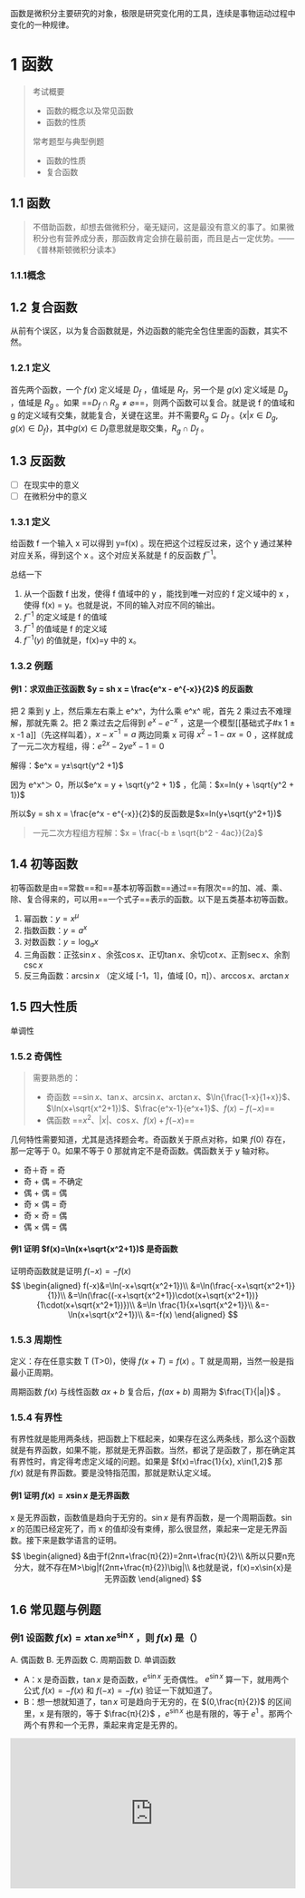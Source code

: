 函数是微积分主要研究的对象，极限是研究变化用的工具，连续是事物运动过程中变化的一种规律。

# 1 函数

> 考试概要
>
> * 函数的概念以及常见函数
> * 函数的性质
>
> 常考题型与典型例题
>
> - 函数的性质
> - 复合函数

## 1.1 函数

> 不借助函数，却想去做微积分，毫无疑问，这是最没有意义的事了。如果微积分也有营养成分表，那函数肯定会排在最前面，而且是占一定优势。——《普林斯顿微积分读本》

### 1.1.1概念



## 1.2 复合函数

从前有个误区，以为复合函数就是，外边函数的能完全包住里面的函数，其实不然。

### 1.2.1 定义

首先两个函数，一个 $f(x)$ 定义域是 $D_f$ ，值域是 $R_f$，另一个是 $g(x)$ 定义域是 $D_g$ ，值域是 $R_g$ 。如果 ==$D_f \cap R_g \neq \varnothing$==，则两个函数可以复合。就是说 f 的值域和 g 的定义域有交集，就能复合，关键在这里。并不需要$R_g \subseteq D_f$ 。$\{ x|x\in D_g, g(x)\in D_f \}$，其中$g(x)\in D_f$意思就是取交集，$R_g \cap D_f$ 。

## 1.3 反函数

- [ ] 在现实中的意义
- [ ] 在微积分中的意义

### 1.3.1 定义

给函数 f 一个输入 x 可以得到 y=f(x) 。现在把这个过程反过来，这个 y 通过某种对应关系，得到这个 x 。这个对应关系就是 f 的反函数 $f^{-1}$。

总结一下

1. 从一个函数 f 出发，使得 f 值域中的 y ，能找到唯一对应的 f 定义域中的 x ，使得 f(x) = y。也就是说，不同的输入对应不同的输出。
2. $f^{-1}$ 的定义域是 f 的值域
3. $f^{-1}$ 的值域是  f 的定义域
4. $f^{-1}(y)$ 的值就是，f(x)=y 中的 x。

### 1.3.2 例题

#### 例1：求双曲正弦函数 $y = sh x =  \frac{e^x - e^{-x}}{2}$ 的反函数

把 2 乘到 y 上，然后乘左右乘上 e^x^，为什么乘 e^x^ 呢，首先 2 乘过去不难理解，那就先乘 2。把 2 乘过去之后得到 $e^x - e^{-x}$ ，这是一个模型[[基础式子#x 1 ± x -1 a]]（先这样叫着），$x-x^{-1}=a$ 两边同乘 x 可得 $x^2 - 1 -ax = 0$ ，这样就成了一元二次方程组，得：$e^{2x}-2ye^x-1 = 0$

解得：$e^x = y±\sqrt{y^2 +1}$

因为 e^x^＞ 0，所以$e^x = y + \sqrt{y^2 + 1}$ ，化简：$x=ln(y + \sqrt{y^2 + 1})$

所以$y = sh x =  \frac{e^x - e^{-x}}{2}$的反函数是$x=ln(y+\sqrt{y^2+1})$


> 一元二次方程组方程解：$x = \frac{-b ± \sqrt{b^2 - 4ac}}{2a}$

## 1.4 初等函数

初等函数是由==常数==和==基本初等函数==通过==有限次==的加、减、乘、除、复合得来的，可以用==一个式子==表示的函数。以下是五类基本初等函数。

1. 幂函数：$y=x^μ$
2. 指数函数：$y=a^x$
3. 对数函数：$y=\log_{a}{x}$
4. 三角函数：正弦$\sin{x}$ 、余弦$\cos{x}$、正切$\tan{x}$、余切$\cot{x}$、正割$\sec{x}$、余割$\csc{x}$
5. 反三角函数：$\arcsin{x}$ （定义域 [-1，1]，值域 [0，π]）、$\arccos{x}$、$\arctan{x}$

## 1.5 四大性质

单调性

### 1.5.2 奇偶性

> 需要熟悉的：
>
> - 奇函数 ==$\sin{x}$、$\tan{x}$、$\arcsin{x}$、$\arctan{x}$、$\ln{\frac{1-x}{1+x}}$、$\ln(x+\sqrt{x^2+1})$、$\frac{e^x-1}{e^x+1}$、$f(x)-f(-x)$==
> - 偶函数 ==$x^2$、$|x|$、$\cos{x}$、$f(x)+f(-x)$==

几何特性需要知道，尤其是选择题会考。奇函数关于原点对称，如果 $f(0)$ 存在，那一定等于 0。如果不等于 0 那就肯定不是奇函数。偶函数关于 y 轴对称。

- 奇＋奇 = 奇
- 奇 + 偶 = 不确定
- 偶 + 偶 = 偶
- 奇 × 偶 = 奇
- 奇 × 奇 = 偶
- 偶 × 偶 = 偶

#### 例1 证明 $f(x)=\ln(x+\sqrt{x^2+1})$ 是奇函数

证明奇函数就是证明 $f(-x)=-f(x)$ 
$$
\begin{aligned}
f(-x)&=\ln(-x+\sqrt{x^2+1})\\
&=\ln(\frac{-x+\sqrt{x^2+1}}{1})\\
&=\ln(\frac{(-x+\sqrt{x^2+1})\cdot(x+\sqrt{x^2+1})}{1\cdot(x+\sqrt{x^2+1})})\\
&=\ln \frac{1}{x+\sqrt{x^2+1}}\\
&=-\ln(x+\sqrt{x^2+1})\\
&=-f(x)
\end{aligned}
$$

 ### 1.5.3 周期性

定义：存在任意实数 T (T>0)，使得 $f(x+T)=f(x)$ 。T 就是周期，当然一般是指最小正周期。

周期函数 $f(x)$ 与线性函数 $ax+b$ 复合后，$f(ax+b)$ 周期为 $\frac{T}{|a|}$ 。

### 1.5.4 有界性

有界性就是能用两条线，把函数上下框起来，如果存在这么两条线，那么这个函数就是有界函数，如果不能，那就是无界函数。当然，都说了是函数了，那在确定其有界性时，肯定得考虑定义域的问题。如果是 $f(x)=\frac{1}{x}, x\in(1,2)$ 那 $f(x)$ 就是有界函数。要是没特指范围，那就是默认定义域。

#### 例1 证明 $f(x)=x\sin{x}$ 是无界函数

x 是无界函数，函数值是趋向于无穷的。$\sin{x}$ 是有界函数，是一个周期函数。$\sin{x}$ 的范围已经定死了，而 x 的值却没有束缚，那么很显然，乘起来一定是无界函数。接下来是数学语言的证明。
$$
\begin{aligned}
&由于f(2nπ+\frac{π}{2})=2nπ+\frac{π}{2}\\
&所以只要n充分大，就不存在M>\big|f(2nπ+\frac{π}{2})\big|\\
&也就是说，f(x)=x\sin{x}是无界函数
\end{aligned}
$$

## 1.6 常见题与例题

### 例1 设函数 $f(x)=x \tan{x} e^{\sin{x}}$ ，则 $f(x)$ 是（）

A. 偶函数	B. 无界函数	C. 周期函数	D. 单调函数

- A：x 是奇函数，$\tan{x}$ 是奇函数，$e^{\sin{x}}$ 无奇偶性。 $e^{\sin{x}}$ 算一下，就用两个公式 $f(x)=-f(x)$ 和 $f(-x)=-f(x)$ 验证一下就知道了。
- B：想一想就知道了，$\tan{x}$ 可是趋向于无穷的，在 $(0,\frac{π}{2})$ 的区间里，x 是有限的，等于 $\frac{π}{2}$ ，$e^{\sin{x}}$ 也是有限的，等于 $e^1$ 。那两个两个有界和一个无界，乘起来肯定是无界的。

<iframe height='265' scrolling='no'src='https://www.geogebra.org/calculator' frameborder='no' allowtransparency='true' allowfullscreen='true' style='width: 100%;'>

### 例2 设 $f(x)=\begin{cases}1,|x|≤1 \\ 0,|x|＞1\end{cases}$ ，$f[f(x)]$ 等于（）

A. 0	B. 1	C.$\begin{cases}1,|x|≤1 \\ 0,|x|＞1\end{cases}$	D. $\begin{cases}0,|x|≤1 \\ 1,|x|＞1\end{cases}$	

### 例3 已知 $f(x)=\sin{x}$ ，$f[φ(x)]=1-x^2$ ，则 $φ(x)$ =\__的定义域为__

$$
\begin{aligned}
&因为f(x)=\sin{x} ，f[φ(x)]=1-x^2\\
&f[φ(x)]=\sin{φ(x)}=1-x^2\\
&φ(x)=\arcsin{1-x^2}\\
&因为\arcsin{x}的定义域为[-1, 1]\\
&所以|1-x^2|≤1\\
&得-\sqrt2 ≤x≤\sqrt2
\end{aligned}
$$

 

# 2 极限

> 武忠祥-基础复习-P1-1:31:00
>
> - `1:36:39`：极限的概念 / 数列的极限

极限是微积分研究函数所使用的工具

为什么把无穷大和无穷小单独拿出来讲，因为微积分里到处渗透着无穷大和无穷小。求导的时候，要让区间趋于无穷小，求积分的时候，是求无穷大个无穷小的和。

不是光会叙述，因为考试要考理解，数学的概念重在理解。比如数列的极限，$\varepsilon$ 是干什么的，N 有什么作用，为什么要引入呢？

## 2.1 极限的概念

高等数学中主要学两种极限，一种是数列极限，一种是函数极限。

### 2.1.1 数列极限

定义：$\lim_{n \to ∞}x_n=a$ 。$\forall \varepsilon >0,\exists N>0,当n>N时，恒有|x_n - a|<\varepsilon$ 。

这个数列一直增加，那么这个数和 a 要多接近就有多接近。但是在学习的时候，不能只是背过定义，关键在于理解定义，如果才算是理解定义了？或者说，怎么样思考，怎么样入手去理解定义？

定义里，出现了这几个字母 $n、x、\varepsilon、N、a$ ，你要搞清楚，这几个字母的含义。$n、x、a$ 好说，分别是数列下标、数列符号、极限。关键点自然在于 $\varepsilon$ 与 $N$ 的含义。光看定义 $\forall \varepsilon >0,\exists N>0$ 是看不明白的，要想搞清楚意义，一定要看他们是如何使用的。

看 $n>N$ 说明啊，说明N是一个断点，把数列分成两部分，一部分是 $x_1,\ldots ,x_N$ ，一部分是 $x_{N+1},\ldots,x_n,\ldots$ ，第一部分是有限的，第二部分是无限的。再看 $ |x_n - a|<\varepsilon $ ，$|x_n - a|$ 反映的是数列与常数 a 的距离，接近长度，这个距离是 $\varepsilon$ ，再看 $\varepsilon$ 的定义，是 $\forall \varepsilon >0$ ，说明这个 $\varepsilon$ 啊，可以取很小很小，取得很小很小了，不就说明 $x_n$ 和 $a$ 越来越接近吗？

另一个方面，对于 $|x_n - a|<\varepsilon$ ，可以写成 $a-\varepsilon < x_n <a+\varepsilon$ ，写成这样之后，就可以这样理解了，$x_n$ 被包在 a 的邻域内。$N$ 限制住掐住数列，把数列分成有限和无限的两部分，后面的无限项全都密集分布在以 a 为中心的 $\varepsilon$ 邻域。

理解了这些“收敛数列有界”就很好证了。收敛数列意思是有极限是吧，那么邻域管住 $N$ 后边的无穷项，前面的有限项有没有界？有限可定有界，很好证，这不就证完了。==所以数学一个地方搞明白了，一串子就都明白了==。

总结一下：

1. $\varepsilon$ 与 $N$ 的作用：$\varepsilon$ 刻画数列的项与常数的接近程度，这个“数列的项”是无限增大的项，不是随便的项，$N$ 主要刻画的就是 $n \to ∞$ 这个项无限增大的过程。
2. 几何意义：
   - $N$ 限制住掐住数列，把数列分成有限和无限的两部分，后面的无限项全都密集分布在以 a 为中心的 $\varepsilon$ 邻域。
   - 如果一个数列有极限，那么一定存在一个小于极限值的数，也一定小于一个比极限值大的数。意思是如果有一个比 a 小的数 b ，那么当 $N$ 充分大以后，一定有无限多个项比 b 大，反之如果有一个比 a 大的数 c 也一样，有无限多个项比 c 小。
3. 数列 $\{x_n\}$ 的极限与前有限项无关。
   - 因为人家说的是，有那么一个 N ，只要有一个 N 后边的满足 $|x_n - a|<\varepsilon$ 就可以了，前面的没关系。研究的是 N 无限增大的时候，后面无穷多项的变化趋势。
   - 这个性质有什么用？比如用一些极限的性质准则的时候，有些数列的前面有限项不满足的时候，这条性质照样可以用，因为和前面没关系呀。比如说，单调有界数列一定有极限这条准则，有些数列不是从第一项就是单调的，可能是从第2项才开始单调，那当然能用这条准则。
   - 还有一个就是，如果 $x_n$ 有极限 a ，那 $x_{n+1}$ 呢？数列 $x_n$ 是 $x_1, \ldots ,x_n$ ，数列 $x_{n+1}$ 是 $x_1, \ldots ,x_n,x_{n+1}$ ，说明什么，说明数列 $x_{n+1}$ 是数列 $x_n$ 删掉第一项，但有限项不影响极限啊，不管是第几项，肯定是有限项，所以 $x_{n+1}$ 也有极限 a 。
4. $\lim_{n \to ∞}{x_n}=a \Leftrightarrow \lim_{k \to ∞}{x_{2k-1}}=\lim_{k \to ∞}{x_{2k}}=a$  ^ddb51f
   - $x_{2k-1}$ 和 $x_{2k}$ 分别是 $x_n$ 的奇数列和偶数列，是 $x_n$ 的部分列。部分列就是从原数列中任意地选取==无限项==构成的子列。
   - $x_n$ 有极限可以推出 $x_{2k-1}$ 和 $x_{2k}$ 有极限，但 $x_{2k-1}$ 和 $x_{2k}$ 得不到 $x_n$ 有极限的结论，因为 $x_{2k-1}$ 和 $x_{2k}$ 极限不一定一样，比如 $x_n=(-1)^n$ ，要是一样的话那肯定可以（要是一样的话不就是这条性质吗）。$x_n极限存在 \Rightarrow x_{2k-1},x_{2k}极限存在$，$x_{2k-1},x_{2k}极限存在 \nRightarrow x_n极限存在$ 。

#### 例1 $\lim_{n \to ∞}{\big(\frac{n+1}{n}\big)^{(-1)^n}}$ = __

这个下面的 $\frac{n+1}{n}$ 就是 1，而 $(-1)^n$ 是 1 和 -1 反复横跳，而 1 的 1 次和 -1 次都是 1 ，做一极限就是 1 。

- [ ] 解题思路

> 我在看到这道题的时候，把 $\frac{n+1}{n}$ 和 $(-1)^n$ 混在一起想，而老师是分开想的，里面肯定有道道，难道是求极限的时候次方和底数能分开？还是什么？等学得多了，做题多了，再来回答。

① 当 n 为偶数的时候，$x_n=\big(\frac{n+1}{n}\big)^1$ ，$\lim_{n \to ∞}x_n = 1$ 

② 当 n 为奇数的时候，$x_n=\big(\frac{n+1}{n}\big)^{-1}$ ，$\lim_{n \to ∞}x_n = 1$ 

因为，$\lim_{n \to ∞}{x_n}=a \Leftrightarrow \lim_{k \to ∞}{x_{2k-1}}=\lim_{k \to ∞}{x_{2k}}=a$ 这个性质，所以昂 $\lim_{n \to ∞}{\big(\frac{n+1}{n}\big)^{(-1)^n}}=1$ 

- [ ] 解题思路

- [ ] 求极限几种办法？

看到这个 $(-1)_n$ 昂，其实就知道有关奇偶，那就往奇偶上想。求极限有那么几种办法，用这个有关奇偶的性质，是一个办法，还有一办法就是夹逼。

$\big(\frac{n+1}{n}\big)^{(-1)^n}$ 肯定不大于 $\big(\frac{n+1}{n}\big)^1$ ，也肯定不小于 $\big(\frac{n+1}{n}\big)^{-1}$ 。所以 $\big(\frac{n+1}{n}\big)^{-1}  ≤ \big(\frac{n+1}{n}\big)^{(-1)^n} ≤ \big(\frac{n+1}{n}\big)^1$ 。因为 $\lim_{n \to ∞}{\big(\frac{n+1}{n}\big)^{-1}}=1$ 、 $\lim_{n \to ∞}{\big(\frac{n+1}{n}\big)^1}=1$ ，所以 $\lim_{n \to ∞}{\big(\frac{n+1}{n}\big)^{(-1)^n}}=1$ 。

#### 例2 试证明

- (1) 若 $\lim_{n \to ∞}{x_n}=a$ 则 $\lim_{n \to ∞}{|x_n|}=|a|$ ，但反之不成立
- ==(2) $\lim_{n \to ∞}{x_n}=0$ 的充分必要条件是 $\lim_{n \to ∞}{|x_n|}=0$==

- [ ] 把这个公式整理一下 ||a|-|b||≤|a-b|

想要 $\lim_{n \to ∞}{|x_n|}=|a|$ 成立，按定义来讲，那就需要 $\big||x_n|-|a|\big|<\varepsilon$ 。从前学过一个公式 $\big||a|-|b|\big| ≤ |a-b|$ 。
$$
\begin{aligned}
&因为\lim_{n \to ∞}{x_n}=a\\
&所以|x_n-a|<\varepsilon\\
&因为\big||x_n|-|a|\big|≤|x_n-a|\\
&所以\big||x_n|-|a|\big|<\varepsilon\\
&所以\lim_{n \to ∞}{|x_n|}=|a|
\end{aligned}
$$

- [ ] 可以总结一下这反例的思路，积累一下

不要忘记还要证明“反之不成立”，证明不成立可以举反例，举反例也是一种证明方式，看到绝对值就能想到一个特殊的例子，那就是 $(-1)^n$ ，也就是数列 $x_n = (-1)^n$ 。这就是一个==经典的反例==。

第二题同上，道理一样，$\lim_{n \to ∞}{x_n}=0$ 说明 $|x_n|<\varepsilon$ ，而 $\lim_{n \to ∞}{|x_n|}=0$ 说明 $\big||x_n|\big|<\varepsilon$ ，很明显是一样的。

第二个结论用的比较多，特别是下册的时候。

#### 例3 求 $\lim_{x\to0\\y\to0}{\frac{x^2y}{x^2+y^2}}$ 的极限

 $\lim_{x\to0\\y\to0}{\frac{x^2y}{x^2+y^2}}$ ，这是 $\frac{0}{0}$ 型，在多元里面不能用洛必达法则（？），那怎么求呢？这就用到了这个结论 $\Big|\frac{x^2y}{x^2+y^2}\Big|$ 趋向于 0 ，就等于 $\frac{x^2y}{x^2+y^2}$ 趋向于 0 。为什么要用绝对值呢？因为用绝对值就可以用夹逼定理。$\Big|\frac{x^2y}{x^2+y^2}\Big|$ 上边的 $y$ 的不管是正是负，结果一定是正对吧，而 $\Big|\frac{x^2}{x^2+y^2}\Big|$ 一定小于 1 对吧，而且大于 0 ，也就是 $0≤\Big|\frac{x^2}{x^2+y^2}\Big|≤1$ ，同乘 $|y|$ 得， $0≤\Big|\frac{x^2y}{x^2+y^2}\Big|≤|y|$ ，左边极限为 0 ，右边极限也为 0 ，那么中间的 $\Big|\frac{x^2y}{x^2+y^2}\Big|$ 极限当然为 0 ，又根据这第二个结论，可得，$\lim_{x\to0\\y\to0}{\frac{x^2y}{x^2+y^2}}=0$ 。

> 夹逼准则 + 绝对值 + $\lim_{n \to ∞}{x_n}=0$ 的充分必要条件是 $\lim_{n \to ∞}{|x_n|}=0$ 这是一套组合拳。用了绝对值就肯定会大于 0 ，而且也能用这第二个定理，只需要找到右边的数，让右边这个数趋于 0 就好了。

- [ ] 0比0型多元里的洛必达法则？怎么用洛必达法则？做的多了的时候总结一下
- [ ] 取绝对值用夹逼的题总结一下，就是上边的组合拳

- [ ] 总结一下这个举反例的思路与例子

积累，举反例也就是能抓住这个题的要点，你才能举出反例。学会举反例有两个要点，第一，抓住题的要点，学会分析问题的思路，第二，积累。

比如 $(-1)^n$ ，这个反例很经典，

- [[01 函数 极限 连续#例2 试证明]]
- [[#^ddb51f]]
- 证明：收敛 $\rightarrow \\ \nleftarrow$ 有界

# 连续




